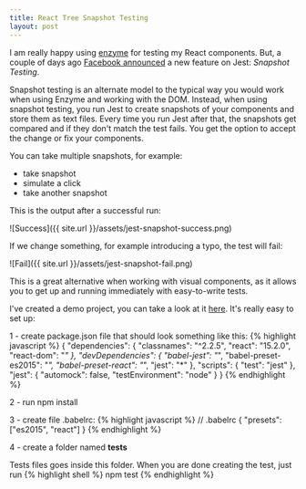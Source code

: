 ```yaml
---
title: React Tree Snapshot Testing
layout: post
---
```


I am really happy using [enzyme](http://airbnb.io/enzyme) for testing my React components. But, a couple of days ago [Facebook announced](https://facebook.github.io/jest/blog/2016/07/27/jest-14.html) a new feature on Jest: *Snapshot Testing*.

Snapshot testing is an alternate model to the typical way you would work when using Enzyme and working with the DOM. Instead, when using snapshot testing, you run Jest to create snapshots of your components and store them as text files. Every time you run Jest after that, the snapshots get compared and if they don't match the test fails. You get the option to accept the change or fix your components.

You can take multiple snapshots, for example: 
- take snapshot
- simulate a click
- take another snapshot

This is the output after a successful run:

![Success]({{ site.url }}/assets/jest-snapshot-success.png)


If we change something, for example introducing a typo, the test will fail:

![Fail]({{ site.url }}/assets/jest-snapshot-fail.png)


This is a great alternative when working with visual components, as it allows you to get up and running immediately with easy-to-write tests.


I've created a demo project, you can take a look at it [here](https://github.com/nicolasiugo/try-jest-snapshot).
It's really easy to set up:

1 - create package.json file that should look something like this:
{% highlight javascript %}
{
  "dependencies": {
    "classnames": "^2.2.5",
    "react": "15.2.0",
    "react-dom": "*"
  },
  "devDependencies": {
    "babel-jest": "*",
    "babel-preset-es2015": "*",
    "babel-preset-react": "*",
    "jest": "*"
  },
  "scripts": {
    "test": "jest"
  },
  "jest": {
    "automock": false,
    "testEnvironment": "node"
  }
}
{% endhighlight %}

2 - run npm install

3 - create file .babelrc:
{% highlight javascript %}
// .babelrc
{
  "presets": ["es2015", "react"]
}
{% endhighlight %}

4 - create a folder named __tests__

Tests files goes inside this folder. When you are done creating the test, just run 
{% highlight shell %}
npm test
{% endhighlight %}

